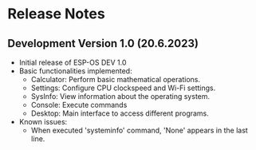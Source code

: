 # Release Notes

## Development Version 1.0 (20.6.2023)
- Initial release of ESP-OS DEV 1.0
- Basic functionalities implemented:
  - Calculator: Perform basic mathematical operations.
  - Settings: Configure CPU clockspeed and Wi-Fi settings.
  - SysInfo: View information about the operating system.
  - Console: Execute commands
  - Desktop: Main interface to access different programs.
- Known issues:
  - When executed 'systeminfo' command, 'None' appears in the last line.
